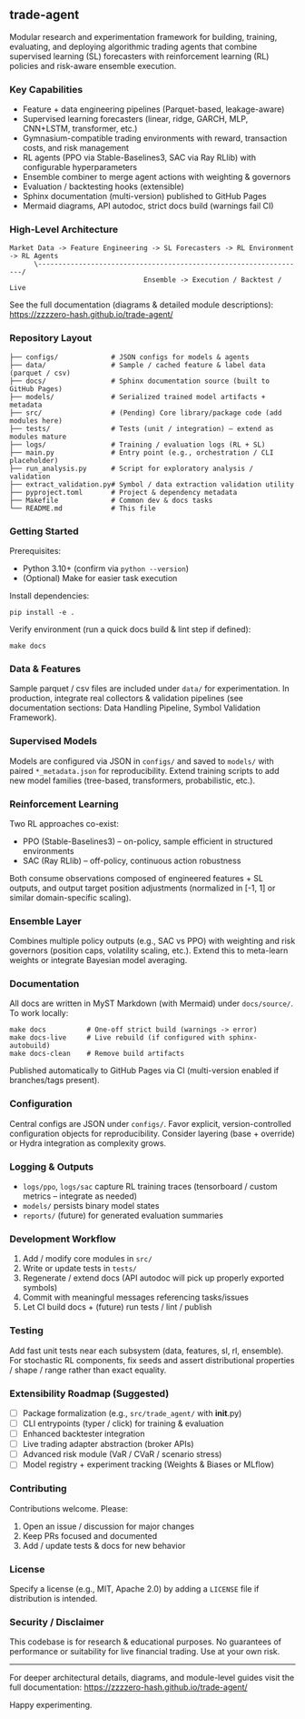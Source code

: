 ## trade-agent

Modular research and experimentation framework for building, training, evaluating, and deploying algorithmic trading agents that combine supervised learning (SL) forecasters with reinforcement learning (RL) policies and risk-aware ensemble execution.

### Key Capabilities

- Feature + data engineering pipelines (Parquet-based, leakage-aware)
- Supervised learning forecasters (linear, ridge, GARCH, MLP, CNN+LSTM, transformer, etc.)
- Gymnasium-compatible trading environments with reward, transaction costs, and risk management
- RL agents (PPO via Stable-Baselines3, SAC via Ray RLlib) with configurable hyperparameters
- Ensemble combiner to merge agent actions with weighting & governors
- Evaluation / backtesting hooks (extensible)
- Sphinx documentation (multi-version) published to GitHub Pages
- Mermaid diagrams, API autodoc, strict docs build (warnings fail CI)

### High-Level Architecture

```
Market Data -> Feature Engineering -> SL Forecasters -> RL Environment -> RL Agents
      \------------------------------------------------------------------/
                                 Ensemble -> Execution / Backtest / Live
```

See the full documentation (diagrams & detailed module descriptions):
https://zzzzero-hash.github.io/trade-agent/

### Repository Layout

```
├── configs/             # JSON configs for models & agents
├── data/                # Sample / cached feature & label data (parquet / csv)
├── docs/                # Sphinx documentation source (built to GitHub Pages)
├── models/              # Serialized trained model artifacts + metadata
├── src/                 # (Pending) Core library/package code (add modules here)
├── tests/               # Tests (unit / integration) – extend as modules mature
├── logs/                # Training / evaluation logs (RL + SL)
├── main.py              # Entry point (e.g., orchestration / CLI placeholder)
├── run_analysis.py      # Script for exploratory analysis / validation
├── extract_validation.py# Symbol / data extraction validation utility
├── pyproject.toml       # Project & dependency metadata
├── Makefile             # Common dev & docs tasks
└── README.md            # This file
```

### Getting Started

Prerequisites:

- Python 3.10+ (confirm via `python --version`)
- (Optional) Make for easier task execution

Install dependencies:

```
pip install -e .
```

Verify environment (run a quick docs build & lint step if defined):

```
make docs
```

### Data & Features

Sample parquet / csv files are included under `data/` for experimentation. In production, integrate real collectors & validation pipelines (see documentation sections: Data Handling Pipeline, Symbol Validation Framework).

### Supervised Models

Models are configured via JSON in `configs/` and saved to `models/` with paired `*_metadata.json` for reproducibility. Extend training scripts to add new model families (tree-based, transformers, probabilistic, etc.).

### Reinforcement Learning

Two RL approaches co-exist:

- PPO (Stable-Baselines3) – on-policy, sample efficient in structured environments
- SAC (Ray RLlib) – off-policy, continuous action robustness

Both consume observations composed of engineered features + SL outputs, and output target position adjustments (normalized in [-1, 1] or similar domain-specific scaling).

### Ensemble Layer

Combines multiple policy outputs (e.g., SAC vs PPO) with weighting and risk governors (position caps, volatility scaling, etc.). Extend this to meta-learn weights or integrate Bayesian model averaging.

### Documentation

All docs are written in MyST Markdown (with Mermaid) under `docs/source/`. To work locally:

```
make docs          # One-off strict build (warnings -> error)
make docs-live     # Live rebuild (if configured with sphinx-autobuild)
make docs-clean    # Remove build artifacts
```

Published automatically to GitHub Pages via CI (multi-version enabled if branches/tags present).

### Configuration

Central configs are JSON under `configs/`. Favor explicit, version-controlled configuration objects for reproducibility. Consider layering (base + override) or Hydra integration as complexity grows.

### Logging & Outputs

- `logs/ppo`, `logs/sac` capture RL training traces (tensorboard / custom metrics – integrate as needed)
- `models/` persists binary model states
- `reports/` (future) for generated evaluation summaries

### Development Workflow

1. Add / modify core modules in `src/`
2. Write or update tests in `tests/`
3. Regenerate / extend docs (API autodoc will pick up properly exported symbols)
4. Commit with meaningful messages referencing tasks/issues
5. Let CI build docs + (future) run tests / lint / publish

### Testing

Add fast unit tests near each subsystem (data, features, sl, rl, ensemble). For stochastic RL components, fix seeds and assert distributional properties / shape / range rather than exact equality.

### Extensibility Roadmap (Suggested)

- [ ] Package formalization (e.g., `src/trade_agent/` with **init**.py)
- [ ] CLI entrypoints (typer / click) for training & evaluation
- [ ] Enhanced backtester integration
- [ ] Live trading adapter abstraction (broker APIs)
- [ ] Advanced risk module (VaR / CVaR / scenario stress)
- [ ] Model registry + experiment tracking (Weights & Biases or MLflow)

### Contributing

Contributions welcome. Please:

1. Open an issue / discussion for major changes
2. Keep PRs focused and documented
3. Add / update tests & docs for new behavior

### License

Specify a license (e.g., MIT, Apache 2.0) by adding a `LICENSE` file if distribution is intended.

### Security / Disclaimer

This codebase is for research & educational purposes. No guarantees of performance or suitability for live financial trading. Use at your own risk.

---

For deeper architectural details, diagrams, and module-level guides visit the full documentation:
https://zzzzero-hash.github.io/trade-agent/

Happy experimenting.
